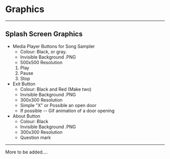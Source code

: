 # Graphics #

---

## Splash Screen Graphics ##
  * Media Player Buttons for Song Sampler
    * Colour: Black, or gray.
    * Invisible Background .PNG
    * 500x500 Resolution
    1. Play
    1. Pause
    1. Stop
  * Exit Button
    * Colour: Black and Red (Make two)
    * Invisible Background .PNG
    * 300x300 Resolution
    * Simple "X" or Possible an open door
    * If possible -- Gif animation of a door opening
  * About Button
    * Colour: Black
    * Invisible Background .PNG
    * 300x300 Resolution
    * Question mark

---

More to be added....


